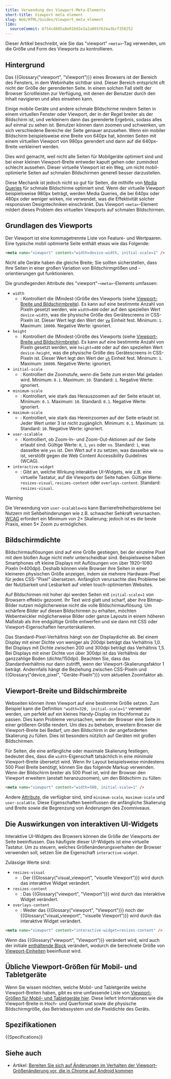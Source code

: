 ```yaml
---
title: Verwendung des Viewport-Meta-Elements
short-title: Viewport meta element
slug: Web/HTML/Guides/Viewport_meta_element
l10n:
  sourceCommit: 0754cd805a8e010d2e3a2a065f634a3bcf358252
---
```


Dieser Artikel beschreibt, wie Sie das "viewport" `<meta>`-Tag verwenden, um die Größe und Form des Viewports zu kontrollieren.

## Hintergrund

Das {{Glossary("viewport", "Viewport")}} eines Browsers ist der Bereich des Fensters, in dem Webinhalte sichtbar sind. Dieser Bereich entspricht oft nicht der Größe der gerenderten Seite. In einem solchen Fall stellt der Browser Scrollleisten zur Verfügung, mit denen der Benutzer durch den Inhalt navigieren und alles einsehen kann.

Einige mobile Geräte und andere schmale Bildschirme rendern Seiten in einem virtuellen Fenster oder Viewport, der in der Regel breiter als der Bildschirm ist, und verkleinern dann das gerenderte Ergebnis, sodass alles auf einmal zu sehen ist. Benutzer können dann zoomen und schwenken, um sich verschiedene Bereiche der Seite genauer anzusehen. Wenn ein mobiler Bildschirm beispielsweise eine Breite von 640px hat, könnten Seiten mit einem virtuellen Viewport von 980px gerendert und dann auf die 640px-Breite verkleinert werden.

Dies wird gemacht, weil nicht alle Seiten für Mobilgeräte optimiert sind und bei einer kleinen Viewport-Breite entweder kaputt gehen oder zumindest schlecht aussehen. Dieser virtuelle Viewport ist ein Weg, um nicht mobil-optimierte Seiten auf schmalen Bildschirmen generell besser darzustellen.

Diese Mechanik ist jedoch nicht so gut für Seiten, die mithilfe von [Media Queries](/de/docs/Web/CSS/CSS_media_queries) für schmale Bildschirme optimiert sind. Wenn der virtuelle Viewport beispielsweise 980px beträgt, werden Media Queries, die bei 640px oder 480px oder weniger wirken, nie verwendet, was die Effektivität solcher responsiven Designtechniken einschränkt. Das Viewport `<meta>`-Element mildert dieses Problem des virtuellen Viewports auf schmalen Bildschirmen.

## Grundlagen des Viewports

Der Viewport ist eine kommagetrennte Liste von Feature- und Wertpaaren. Eine typische mobil optimierte Seite enthält etwas wie das Folgende:

```html
<meta name="viewport" content="width=device-width, initial-scale=1" />
```

Nicht alle Geräte haben die gleiche Breite; Sie sollten sicherstellen, dass Ihre Seiten in einer großen Variation von Bildschirmgrößen und -orientierungen gut funktionieren.

Die grundlegenden Attribute des "viewport"-`<meta>`-Elements umfassen:

- `width`
  - : Kontrolliert die (Mindest-)Größe des Viewports (siehe [Viewport-Breite und Bildschirmbreite](#viewport-breite_und_bildschirmbreite)). Es kann auf eine bestimmte Anzahl von Pixeln gesetzt werden, wie `width=600` oder auf den speziellen Wert `device-width`, was die physische Größe des Gerätescreens in CSS-Pixeln ist. Dieser Wert legt den Wert der [`vw`](/de/docs/Web/CSS/length#relative_length_units_based_on_viewport) Einheit fest. Minimum: `1`. Maximum: `10000`. Negative Werte: ignoriert.
- `height`
  - : Kontrolliert die (Mindest-)Größe des Viewports (siehe [Viewport-Breite und Bildschirmbreite](#viewport-breite_und_bildschirmbreite)). Es kann auf eine bestimmte Anzahl von Pixeln gesetzt werden, wie `height=400` oder auf den speziellen Wert `device-height`, was die physische Größe des Gerätescreens in CSS-Pixeln ist. Dieser Wert legt den Wert der [`vh`](/de/docs/Web/CSS/length#relative_length_units_based_on_viewport) Einheit fest. Minimum: `1`. Maximum: `10000`. Negative Werte: ignoriert.
- `initial-scale`
  - : Kontrolliert die Zoomstufe, wenn die Seite zum ersten Mal geladen wird. Minimum: `0.1`. Maximum: `10`. Standard: `1`. Negative Werte: ignoriert.
- `minimum-scale`
  - : Kontrolliert, wie stark das Herauszoomen auf der Seite erlaubt ist. Minimum: `0.1`. Maximum: `10`. Standard: `0.1`. Negative Werte: ignoriert.
- `maximum-scale`
  - : Kontrolliert, wie stark das Hereinzoomen auf der Seite erlaubt ist. Jeder Wert unter 3 ist nicht zugänglich. Minimum: `0.1`. Maximum: `10`. Standard: `10`. Negative Werte: ignoriert.
- `user-scalable`
  - : Kontrolliert, ob Zoom-In- und Zoom-Out-Aktionen auf der Seite erlaubt sind. Gültige Werte: `0`, `1`, `yes` oder `no`. Standard: `1`, was dasselbe wie `yes` ist. Den Wert auf `0` zu setzen, was dasselbe wie `no` ist, verstößt gegen die Web Content Accessibility Guidelines (WCAG).
- `interactive-widget`
  - : Gibt an, welche Wirkung interaktive UI-Widgets, wie z.B. eine virtuelle Tastatur, auf die Viewports der Seite haben. Gültige Werte: `resizes-visual`, `resizes-content` oder `overlays-content`. Standard: `resizes-visual`.

> [!WARNING]
> Die Verwendung von `user-scalable=no` kann Barrierefreiheitsprobleme bei Nutzern mit Sehbehinderungen wie z.B. schwacher Sehkraft verursachen. [WCAG](/de/docs/Web/Accessibility/Guides/Understanding_WCAG/Perceivable#guideline_1.4_make_it_easier_for_users_to_see_and_hear_content_including_separating_foreground_from_background) erfordert ein Minimum von 2× Skalierung; jedoch ist es die beste Praxis, einen 5× Zoom zu ermöglichen.

## Bildschirmdichte

Bildschirmauflösungen sind auf eine Größe gestiegen, bei der einzelne Pixel mit dem bloßen Auge nicht mehr unterscheidbar sind. Beispielsweise haben Smartphones oft kleine Displays mit Auflösungen von über 1920–1080 Pixeln (≈400dpi). Deshalb können viele Browser ihre Seiten in einer kleineren physischen Größe anzeigen, indem sie mehrere Hardware-Pixel für jedes CSS-"Pixel" übersetzen. Anfänglich verursachte dies Probleme bei der Nutzbarkeit und Lesbarkeit auf vielen touch-optimierten Websites.

Auf Bildschirmen mit hoher dpi werden Seiten mit `initial-scale=1` von Browsern effektiv gezoomt. Ihr Text wird glatt und scharf, aber ihre Bitmap-Bilder nutzen möglicherweise nicht die volle Bildschirmauflösung. Um schärfere Bilder auf diesen Bildschirmen zu erhalten, möchten Webentwickler möglicherweise Bilder oder ganze Layouts in einem höheren Maßstab als ihre endgültige Größe entwerfen und sie dann mit CSS oder Viewport-Eigenschaften herunterskalieren.

Das Standard-Pixel-Verhältnis hängt von der Displaydichte ab. Bei einem Display mit einer Dichte von weniger als 200dpi beträgt das Verhältnis 1,0. Bei Displays mit Dichte zwischen 200 und 300dpi beträgt das Verhältnis 1,5. Bei Displays mit einer Dichte von über 300dpi ist das Verhältnis der ganzzahlige Boden (_dichte_/150dpi). Beachten Sie, dass das Standardverhältnis nur dann zutrifft, wenn der Viewport-Skalierungsfaktor 1 beträgt. Andernfalls hängt die Beziehung zwischen CSS-Pixeln und {{Glossary("device_pixel", "Geräte-Pixeln")}} vom aktuellen Zoomfaktor ab.

## Viewport-Breite und Bildschirmbreite

Webseiten können ihren Viewport auf eine bestimmte Größe setzen. Zum Beispiel kann die Definition `"width=320, initial-scale=1"` verwendet werden, um perfekt auf ein kleines Handy-Display im Hochformat zu passen. Dies kann Probleme verursachen, wenn der Browser eine Seite in einer größeren Größe rendert. Um dies zu beheben, erweitern Browser die Viewport-Breite bei Bedarf, um den Bildschirm in der angeforderten Skalierung zu füllen. Dies ist besonders nützlich auf Geräten mit großen Bildschirmen.

Für Seiten, die eine anfängliche oder maximale Skalierung festlegen, bedeutet dies, dass die `width`-Eigenschaft tatsächlich in eine _minimale_ Viewport-Breite übersetzt wird. Wenn Ihr Layout beispielsweise mindestens 500 Pixel Breite benötigt, können Sie das folgende Markup verwenden. Wenn der Bildschirm breiter als 500 Pixel ist, wird der Browser den Viewport erweitern (anstatt heranzuzoomen), um den Bildschirm zu füllen:

```html
<meta name="viewport" content="width=500, initial-scale=1" />
```

Andere [Attribute](/de/docs/Web/HTML/Reference/Elements/meta#attributes), die verfügbar sind, sind `minimum-scale`, `maximum-scale` und `user-scalable`. Diese Eigenschaften beeinflussen die anfängliche Skalierung und Breite sowie die Begrenzung von Änderungen des Zoomniveaus.

## Die Auswirkungen von interaktiven UI-Widgets

Interaktive UI-Widgets des Browsers können die Größe der Viewports der Seite beeinflussen. Das häufigste dieser UI-Widgets ist eine virtuelle Tastatur. Um zu steuern, welches Größenänderungsverhalten der Browser verwenden soll, setzen Sie die Eigenschaft `interactive-widget`.

Zulässige Werte sind:

- `resizes-visual`
  - : Der {{Glossary("visual_viewport", "visuelle Viewport")}} wird durch das interaktive Widget verändert.
- `resizes-content`
  - : Das {{Glossary("viewport", "Viewport")}} wird durch das interaktive Widget verändert.
- `overlays-content`
  - : Weder das {{Glossary("viewport", "Viewport")}} noch der {{Glossary("visual_viewport", "visuelle Viewport")}} wird durch das interaktive Widget verändert.

```html
<meta name="viewport" content="interactive-widget=resizes-content" />
```

Wenn das {{Glossary("viewport", "Viewport")}} verändert wird, wird auch der initiale [enthältende Block](/de/docs/Web/CSS/CSS_display/Containing_block) verändert, wodurch die berechnete Größe von [Viewport-Einheiten](/de/docs/Web/CSS/length#relative_length_units_based_on_viewport) beeinflusst wird.

## Übliche Viewport-Größen für Mobil- und Tabletgeräte

Wenn Sie wissen möchten, welche Mobil- und Tabletgeräte welche Viewport-Breiten haben, gibt es eine umfassende Liste von [Viewport-Größen für Mobil- und Tabletgeräte hier](https://experienceleague.adobe.com/en/docs/target/using/experiences/vec/mobile-viewports). Diese liefert Informationen wie die Viewport-Breite in Hoch- und Querformat sowie die physische Bildschirmgröße, das Betriebssystem und die Pixeldichte des Geräts.

## Spezifikationen

{{Specifications}}

## Siehe auch

- Artikel: [Bereiten Sie sich auf Änderungen im Verhalten der Viewport-Größenänderung vor, die in Chrome auf Android kommen](https://developer.chrome.com/blog/viewport-resize-behavior/)
